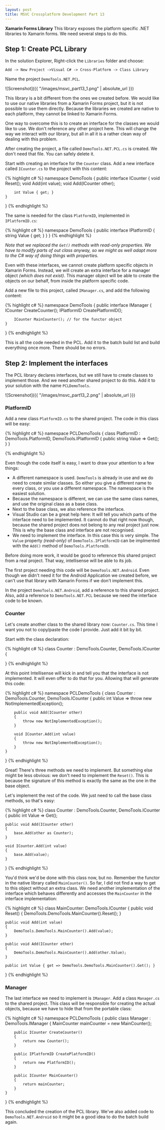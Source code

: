 ```yaml
---
layout: post
title: MSVC Crossplatform Development Part 13
---
```

**Xamarin Forms Library** This library exposes the platform specific .NET libraries to Xamarin forms. We need several steps to do this.
<!--more--> 

## Step 1: Create PCL Library

In the solution Explorer, Right-click the `Libraries` folder and choose:

`Add -> New Project ->Visual C# -> Cross-Platform -> Class Library`

Name the project `DemoTools.NET.PCL`.

![Screenshot]({{ "/images/msvc_part13_1.png" | absolute_url }})

This library is a bit different from the ones we created before. We would like to use our native libraries from a Xamarin Forms project, but it is not possible to use them directly. Because the libraries we created are native to each platform, they cannot be linked to Xamarin Forms.

One way to overcome this is to create an interface for the classes we would like to use. We don't reference any other project here. This will change the way we interact with our library, but all in all it is a rather clean way of dealing with this problem.

After creating the project, a file called `DemoTools.NET.PCL.cs` is created. We don't need that file. You can safely delete it.

Start with creating an interface for the `Counter` class. Add a new interface called `ICounter.cs` to the project with this content:

{% highlight c# %}
namespace DemoTools
{
    public interface ICounter
    {
        void Reset();
        void Add(int value);
        void Add(ICounter other);

        int Value { get; }
    }
}
{% endhighlight %}

The same is needed for the class `PlatformID`, implemented in `IPlatformID.cs`:

{% highlight c# %}
namespace DemoTools
{
    public interface IPlatformID
    {
        string Value { get; }
    }
}
{% endhighlight %}

*Note that we replaced the `Get()` methods with read-only properties. We have to modify parts of out class anyway, so we might as well adapt more to the C# way of doing things with properties.*

Even with these interfaces, we cannot create platform specific objects in Xamarin Forms. Instead, we will create an extra interface for a manager object *(which does not exist)*. This manager object will be able to create the objects on our behalf, from inside the platform specific code.

Add a new file to this project, called `IManager.cs`, and add the following content:

{% highlight c# %}
namespace DemoTools
{
    public interface IManager
    {
        ICounter CreateCounter();
        IPlatformID CreatePlatformID();

        ICounter MainCounter(); // for the functor object
    }
}
{% endhighlight %}

This is all the code needed in the PCL. Add it to the batch build list and build everything once more. There should be no errors.

## Step 2: Implement the interfaces

The PCL library declares interfaces, but we still have to create classes to implement those. And we need another shared project to do this. Add it to your solution with the name `PCLDemoTools`.

![Screenshot]({{ "/images/msvc_part13_2.png" | absolute_url }})

### PlatformID

Add a new class `PlatformID.cs` to the shared project. The code in this class will be easy:

{% highlight c# %}
namespace PCLDemoTools
{
    class PlatformID : DemoTools.PlatformID, DemoTools.IPlatformID
    {
        public string Value => Get();
    }
}

{% endhighlight %}

Even though the code itself is easy, I want to draw your attention to a few things:

- A different namespace is used. `DemoTools` is already in use and we do need to create similar classes. So either you give a different name to every class, or you use a different namespace. The namespace is the easiest solution.
- Because the namespace is different, we can use the same class names, and use the original class as a base class. 
- Next to the base class, we also reference the interface.
- Visual Studio can be a great help here: It will tell you which parts of the interface need to be implemented. It cannot do that right now though, because the shared project does not belong to any real project just now. This is why the base class and interface are not recognised.
- We need to implement the interface. In this case this is very simple. The `Value` property *(read-only)* of `DemoTools.IPlatformID` can be implmented with the `Add()` method of `DemoTools.PlatformID`.

Before doing more work, it would be good to reference this shared project from a real project. That way, intellisense will be able to its job.

The first project needing this code will be `DemoTools.NET.Android`. Even though we didn't need it for the Android Application we created before, we can't use that library with Xamarin Forms if we don't implement this.

In the project `DemoTools.NET.Android`, add a reference to this shared project. Also, add a reference to `DemoTools.NET.PCL` because we need the interface code to be known.

### Counter

Let's create another class to the shared library now: `Counter.cs`. This time I want you not to copy/paste the code I provide. Just add it bit by bit.

Start with the class declaration: 

{% highlight c# %}
class Counter : DemoTools.Counter, DemoTools.ICounter
{

}
{% endhighlight %}

At this point Intellisense will kick in and tell you that the interface is not implemented. It will even offer to do that for you. Allowing that will generate this code:

{% highlight c# %}
namespace PCLDemoTools
{
    class Counter : DemoTools.Counter, DemoTools.ICounter
    {
        public int Value => throw new NotImplementedException();

        public void Add(ICounter other)
        {
            throw new NotImplementedException();
        }

        void ICounter.Add(int value)
        {
            throw new NotImplementedException();
        }
    }
}
{% endhighlight %}

Great! There's three methods we need to implement. But something else might be less obvious: we don't need to implement the `Reset()`. This is because the signature of this method is exactly the same as the one in the base object.

Let's implement the rest of the code. We just need to call the base class methods, so that's easy:

{% highlight c# %}
class Counter : DemoTools.Counter, DemoTools.ICounter
{
    public int Value => Get();

    public void Add(ICounter other)
    {
        base.Add(other as Counter);
    }

    void ICounter.Add(int value)
    {
        base.Add(value);
    }
}
{% endhighlight %}

You'd think we'd be done with this class now, but no. Remember the functor in the native library called `MainCounter()`. So far, I did not find a way to get to this object without an extra class. We need another implementation of the interface which behaves differently and accesses the `MainCounter` in the interface implementation:

{% highlight c# %}
class MainCounter: DemoTools.ICounter
{
    public void Reset()
    {
        DemoTools.DemoTools.MainCounter().Reset();
    }

    public void Add(int value)
    {
        DemoTools.DemoTools.MainCounter().Add(value);
    }

    public void Add(ICounter other)
    {
        DemoTools.DemoTools.MainCounter().Add(other.Value);
    }

    public int Value { get => DemoTools.DemoTools.MainCounter().Get(); }
}
{% endhighlight %}

### Manager

The last interface we need to implement is `IManager`. Add a class `Manager.cs` to the shared project. This class will be responsible for creating the actual objects, because we have to hide that from the portable class:

{% highlight c# %}
namespace PCLDemoTools
{
    public class Manager : DemoTools.IManager
    {
        MainCounter mainCounter = new MainCounter();

        public ICounter CreateCounter()
        {
            return new Counter();
        }

        public IPlatformID CreatePlatformID()
        {
            return new PlatformID();
        }

        public ICounter MainCounter()
        {
            return mainCounter;
        }
    }
}
{% endhighlight %}

This concluded the creation of the PCL library. We've also added code to `DemoTools.NET.Android` so it might be a good idea to do the batch build again.